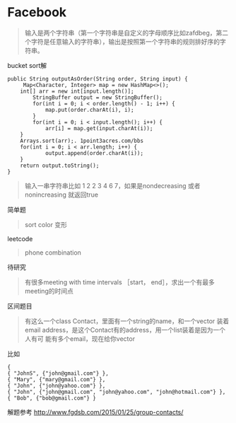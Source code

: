 # Facebook

> 输入是两个字符串（第一个字符串是自定义的字母顺序比如zafdbeg，第二个字符是任意输入的字符串），输出是按照第一个字符串的规则排好序的字符串。

bucket sort解

```
public String outputAsOrder(String order, String input) {
     Map<Character, Integer> map = new HashMap<>();
    int[] arr = new int[input.length()];
        StringBuffer output = new StringBuffer();
        for(int i = 0; i < order.length() - 1; i++) {
            map.put(order.charAt(i), i);
        }
        for(int i = 0; i < input.length(); i++) {
            arr[i] = map.get(input.charAt(i));
    }
    Arrays.sort(arr);. 1point3acres.com/bbs
    for(int i = 0; i < arr.length; i++) {
            output.append(order.charAt(i));
    }
    return output.toString();
}
```

> 输入一串字符串比如 1 2 2 3 4 6 7，如果是nondecreasing 或者 nonincreasing 就返回true

简单题

> sort color 变形

leetcode

> phone combination 

待研究

> 有很多meeting with time intervals ［start， end］，求出一个有最多meeting的时间点

区间题目

> 有这么一个class Contact，里面有一个string的name，和一个vector 装着email address，是这个Contact有的address，用一个list装着是因为一个人有可 能有多个email，现在给你vector

比如

    {
    { "JohnS", {"john@gmail.com"} },
    { "Mary", {"mary@gmail.com"} },
    { "John", {"john@yahoo.com"} },
    { "John", {"john@gmail.com", "john@yahoo.com", "john@hotmail.com"} },
    { "Bob", {"bob@gmail.com"} }

解题参考
http://www.fgdsb.com/2015/01/25/group-contacts/